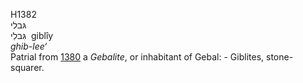 H1382  
גּבלי  
גִּבלִי ‎ giblı̂y  
*ghib-lee‘*  
Patrial from [1380](h1380) a *Gebalite*, or inhabitant of Gebal: -
Giblites, stone-squarer.  
